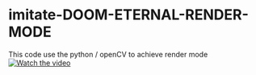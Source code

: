 # imitate-DOOM-ETERNAL-RENDER-MODE

This code use the python / openCV to achieve  render mode
[![Watch the video](https://img.youtube.com/vi/37VF9pbxNc0&ab_channel/3.jpg)](https://www.youtube.com/watch?v=37VF9pbxNc0&ab_channel=%E4%BC%8A%E5%B7%B4%E5%AF%86%E6%BF%83%E9%81%94)
